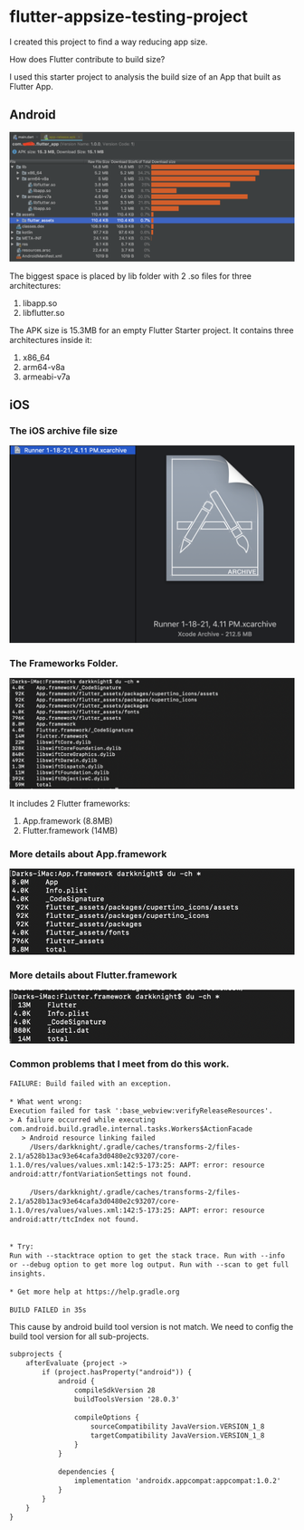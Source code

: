# flutter-appsize-testing-project
I created this project to find a way reducing app size.

How does Flutter contribute to build size?

I used this starter project to analysis the build size of an App that built as Flutter App.

## Android

![Android App Size Overview](flutter_empty_android_release_size.png)

The biggest space is placed by lib folder with 2 .so files for three architectures:
1. libapp.so
2. libflutter.so

The APK size is 15.3MB for an empty Flutter Starter project. It contains three architectures inside it:
1. x86_64
2. arm64-v8a
3. armeabi-v7a

## iOS

### The iOS archive file size

![Flutter.framework](flutter_empty_ios_archive_size.png)

### The Frameworks Folder.

![All Frameworks Size](flutter_empty_all_framework_size.png)

It includes 2 Flutter frameworks:
1. App.framework (8.8MB)
2. Flutter.framework (14MB)

### More details about App.framework

![App.framework](flutter_empty_app_framework_size.png)

### More details about Flutter.framework

![Flutter.framework](flutter_empty_flutter_framework_size.png)


### Common problems that I meet from do this work.

```
FAILURE: Build failed with an exception.                                
                                                                        
* What went wrong:                                                      
Execution failed for task ':base_webview:verifyReleaseResources'.       
> A failure occurred while executing com.android.build.gradle.internal.tasks.Workers$ActionFacade
   > Android resource linking failed                                    
     /Users/darkknight/.gradle/caches/transforms-2/files-2.1/a528b13ac93e64cafa3d0480e2c93207/core-1.1.0/res/values/values.xml:142:5-173:25: AAPT: error: resource android:attr/fontVariationSettings not found.
                                                                        
     /Users/darkknight/.gradle/caches/transforms-2/files-2.1/a528b13ac93e64cafa3d0480e2c93207/core-1.1.0/res/values/values.xml:142:5-173:25: AAPT: error: resource android:attr/ttcIndex not found.
                                                                        
                                                                        
* Try:                                                                  
Run with --stacktrace option to get the stack trace. Run with --info or --debug option to get more log output. Run with --scan to get full insights.
                                                                        
* Get more help at https://help.gradle.org                              
                                                                        
BUILD FAILED in 35s             
```

This cause by android build tool version is not match. We need to config the build tool version for all sub-projects.

```
subprojects {
    afterEvaluate {project ->
        if (project.hasProperty("android")) {
            android {
                compileSdkVersion 28
                buildToolsVersion '28.0.3'

                compileOptions {
                    sourceCompatibility JavaVersion.VERSION_1_8
                    targetCompatibility JavaVersion.VERSION_1_8
                }
            }

            dependencies {
                implementation 'androidx.appcompat:appcompat:1.0.2'
            }
        }
    }
}
```




